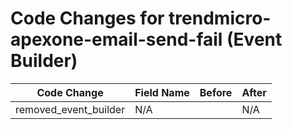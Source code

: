 # Code Changes for trendmicro-apexone-email-send-fail (Event Builder)

| Code Change | Field Name | Before | After |
|-------------|------------|--------|-------|
| removed_event_builder | N/A |  | N/A |